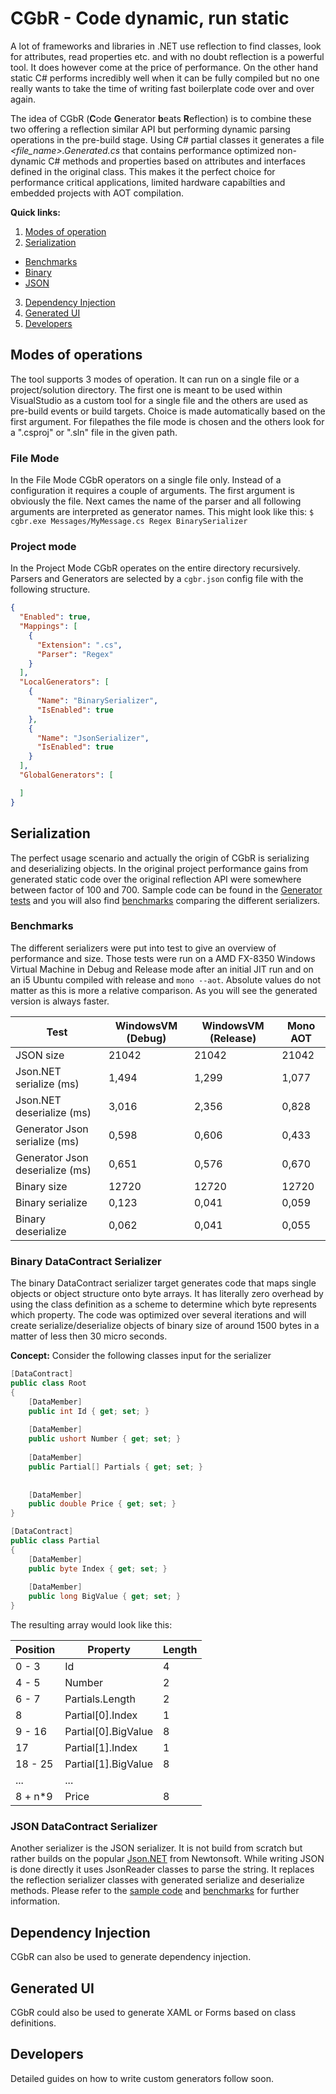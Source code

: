 # CGbR - Code dynamic, run static
A lot of frameworks and libraries in .NET use reflection to find classes, look for attributes, read properties etc. 
and with no doubt reflection is a powerful tool. It does however come at the price of performance. On the other hand
static C# performs incredibly well when it can be fully compiled but no one really wants to take the time of writing
fast boilerplate code over and over again. 

The idea of CGbR (**C**ode **G**enerator **b**eats **R**eflection) is to combine these two offering a reflection similar API but 
performing dynamic parsing operations in the pre-build stage. Using C# partial classes it generates a file _<file_name>.Generated.cs_ 
that contains performance optimized non-dynamic C# methods and properties based on attributes and interfaces defined in the original
class. This makes it the perfect choice for performance critical applications, limited hardware capabilties and embedded projects with AOT compilation.

**Quick links:**

1. [Modes of operation](#modes-of-operation)
2. [Serialization](#serialization)
  * [Benchmarks](#benchmarks)
  * [Binary](#binary-datacontract-serializer)
  * [JSON](#json-datacontract-serializer)
3. [Dependency Injection](#dependency-injection)
4. [Generated UI](#generated-ui)
5. [Developers](#developers)

## Modes of operations
The tool supports 3 modes of operation. It can run on a single file or a project/solution directory. The first one is meant
to be used within VisualStudio as a custom tool for a single file and the others are used as pre-build events or build
targets. Choice is made automatically based on the first argument. For filepathes the file mode is chosen and the others look for a 
".csproj" or ".sln" file in the given path.

### File Mode
In the File Mode CGbR operators on a single file only. Instead of a configuration it requires a couple of arguments. The first
argument is obviously the file. Next cames the name of the parser and all following arguments are interpreted as generator names.
This might look like this: `$ cgbr.exe Messages/MyMessage.cs Regex BinarySerializer`

### Project mode
In the Project Mode CGbR operates on the entire directory recursively. Parsers and Generators are selected by a `cgbr.json` config file
with the following structure.

```json
{
  "Enabled": true,
  "Mappings": [
    {
      "Extension": ".cs",
      "Parser": "Regex"
    }
  ],
  "LocalGenerators": [
    {
      "Name": "BinarySerializer",
      "IsEnabled": true
    },
    {
      "Name": "JsonSerializer",
      "IsEnabled": true
    }
  ],
  "GlobalGenerators": [

  ]
}
```

## Serialization
The perfect usage scenario and actually the origin of CGbR is serializing and deserializing objects. In the original
project performance gains from generated static code over the original reflection API were somewhere between factor of
100 and 700.
Sample code can be found in the [Generator tests](https://github.com/Toxantron/CGbR/tree/master/CGbR.GeneratorTests)
and you will also find [benchmarks](https://github.com/Toxantron/CGbR/tree/master/CGbR.Benchmarks) comparing the different serializers.

### Benchmarks
The different serializers were put into test to give an overview of performance and size. Those tests were run on a AMD FX-8350 Windows Virtual Machine in Debug and Release mode after an initial JIT run and on an i5 Ubuntu compiled with release and `mono --aot`. Absolute values do not matter as this is more a relative comparison. As you will see the generated version is always faster.

| Test | WindowsVM (Debug) | WindowsVM (Release) | Mono AOT |
| ---- | ---------------- | ------------------ | --------- |
| JSON size | 21042 | 21042 | 21042 |
| Json.NET serialize (ms) | 1,494 | 1,299 | 1,077 |
| Json.NET deserialize (ms) | 3,016 | 2,356 | 0,828 |
| Generator Json serialize (ms) | 0,598 | 0,606 | 0,433 |
| Generator Json deserialize (ms) | 0,651 | 0,576 | 0,670 |
| Binary size | 12720 | 12720 | 12720 |
| Binary serialize | 0,123 | 0,041 | 0,059 |
| Binary deserialize | 0,062 | 0,041 | 0,055 |

### Binary DataContract Serializer
The binary DataContract serializer target generates code that maps single objects or object structure onto byte arrays.
It has literally zero overhead by using the class definition as a scheme to determine which byte represents which property.
The code was optimized over several iterations and will create serialize/deserialize objects of binary size of around 1500 
bytes in a matter of less then 30 micro seconds.

**Concept:**
Consider the following classes input for the serializer
```c#
[DataContract]
public class Root
{
	[DataMember]
	public int Id { get; set; }
	
	[DataMember]
	public ushort Number { get; set; }
	
	[DataMember]
	public Partial[] Partials { get; set; }
	
	
	[DataMember]
	public double Price { get; set; }
}

[DataContract]
public class Partial
{
	[DataMember]
	public byte Index { get; set; }
	
	[DataMember]
	public long BigValue { get; set; }
}
```

The resulting array would look like this:

| Position | Property    | Length |
| -------- | ----------- |--------|
| 0 - 3    | Id     | 4 |
| 4 - 5    | Number | 2 |
| 6 - 7    | Partials.Length | 2 |
| 8        | Partial[0].Index | 1 |
| 9 - 16   | Partial[0].BigValue | 8 |
| 17       | Partial[1].Index | 1 |
| 18 - 25  | Partial[1].BigValue | 8 |
| ...      | ... | |
| 8 + n*9  | Price | 8 |

### JSON DataContract Serializer
Another serializer is the JSON serializer. It is not build from scratch but rather builds on the popular [Json.NET](http://www.newtonsoft.com/json)
from Newtonsoft. While writing JSON is done directly it uses JsonReader classes to parse the string. It replaces the reflection 
serializer classes with generated serialize and deserialize methods. Please refer to the [sample code](https://github.com/Toxantron/CGbR/tree/master/CGbR.GeneratorTests)
and [benchmarks](https://github.com/Toxantron/CGbR/tree/master/CGbR.Benchmarks) for further information.


## Dependency Injection
CGbR can also be used to generate dependency injection.

## Generated UI
CGbR could also be used to generate XAML or Forms based on class definitions.

## Developers
Detailed guides on how to write custom generators follow soon.
